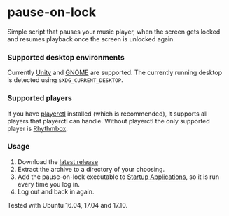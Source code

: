 # pause-on-lock
Simple script that pauses your music player, when the screen gets locked and
resumes playback once the screen is unlocked again.

### Supported desktop environments
Currently [Unity](https://launchpad.net/unity) and [GNOME](https://www.gnome.org/)
are supported. The currently running desktop is detected using
`$XDG_CURRENT_DESKTOP`.

### Supported players

If you have [playerctl](https://github.com/acrisci/playerctl) installed (which is
recommended), it supports all players that playerctl can handle.
Without playerctl the only supported player is [Rhythmbox](https://wiki.gnome.org/Apps/Rhythmbox).

### Usage
1. Download the [latest release](https://github.com/folixg/pause-on-lock/releases/latest)
2. Extract the archive to a directory of your choosing.
3. Add the pause-on-lock executable to [Startup Applications](https://help.ubuntu.com/stable/ubuntu-help/startup-applications.html), so it is run every time you log in.
4. Log out and back in again.


Tested with Ubuntu 16.04, 17.04 and 17.10.
